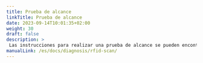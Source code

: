 ```yaml
---
title: Prueba de alcance
linkTitle: Prueba de alcance
date: 2023-09-14T10:01:35+02:00
weight: 30
draft: false
description: >
 Las instrucciones para realizar una prueba de alcance se pueden encontrar aquí
manualLink: /es/docs/diagnosis/rfid-scan/
---
```

